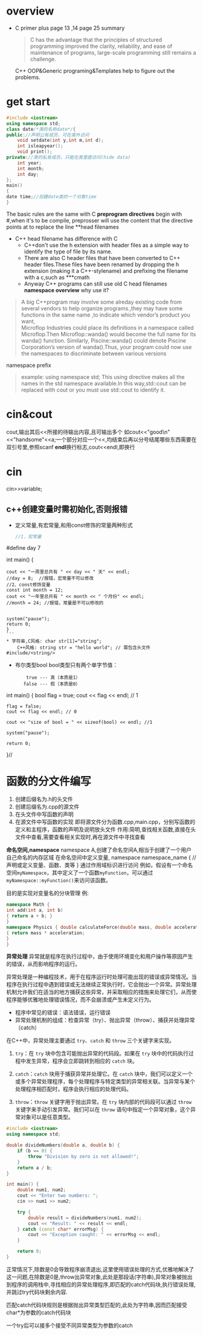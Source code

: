 # overview
* C primer plus page 13 ,14  page 25 summary
	>C has the advantage that the principles of structured programming improved the clarity, reliability, and ease of maintenance of programs, large-scale programming still remains a challenge.  
	
	C++ OOP&Generic programing&Templates help to figure out the problems.
# get start
```C++  
#include <iostream>
using namespace std;
class date/*类的名称date*/{
public://声明公有成员，可在类外访问
	void setdate(int y,int m,int d);
	int isleapyear();
	void print();
private://类的私有成员，只能在类里面访问(hide data)
	int year;
	int month;
	int day;
};
main()
{
date time;//创建date类的一个对象time
}
```
The basic rules are the same with C
**preprogram directives** begin with #,when it's to be compile, preprosser
will use the content that the directive points at to replace the line
**head filenames
* C++ head filename has difference with C  
	* C++don't use the h extension with header files as a simple way to identify the type of file by its name.
	* There are also C header files that have been converted to C++ header files.These files have been renamed by dropping the h extension (making it a C++-stylename) and prefixing the filename with a c,such as ***cmath  
	* Anyway C++ programs can still use old C head filenames
**namespace overview**
why use it? 
>A big C++program may involve some alreday  existing code from several vendors  to help organize programs.,they may have some functions in the same name ,to indicate which vendor’s product you want,  
  Microflop Industries could place its definitions in a namespace called Microflop.Then Microflop::wanda() would become the full name for its wanda() function. Similarly, Piscine::wanda() could denote Piscine Corporation’s version of wanda().Thus, your program could now use the namespaces to discriminate between various versions   

namespace prefix
>example: using namespace std;
>This using directive makes all the names in the std namespace available.In this way,std::cout can be replaced with cout or you must use std::cout to identify it.

# cin&cout
cout,输出其后<<所接的待输出内容,且可输出多个
如cout<<"good\n"<<"handsome"<<a;一个部分对应一个<<,均结束后再以分号结尾哪些东西需要在双引号里,参照scanf
**endl**换行标志,cout<<endl,即换行
# cin
cin>>variable;
## c++创建变量时需初始化,否则报错
* 定义常量,有宏常量,和用const修饰的常量两种形式
	```C++
	//1、宏常量
#define day 7

int main() {

	cout << "一周里总共有 " << day << " 天" << endl;
	//day = 8;  //报错，宏常量不可以修改
	//2、const修饰变量
	const int month = 12;
	cout << "一年里总共有 " << month << " 个月份" << endl;
	//month = 24; //报错，常量是不可以修改的
	
	
	system("pause");
	return 0;
	}
	```
	* 字符串,C风格: char str[1]="string";
		C++风格: string str = "hello world"; // 需包含头文件#include/<string/>  
* 布尔类型bool
	 bool类型只有两个单字节值：

		  true --- 真（本质是1）
		 false --- 假（本质是0）
int main() {
	bool flag = true;
	cout << flag << endl; // 1

	flag = false;
	cout << flag << endl; // 0

	cout << "size of bool = " << sizeof(bool) << endl; //1
	
	system("pause");

	return 0;
}//
# 函数的分文件编写
1.  创建后缀名为.h的头文件
2.  创建后缀名为.cpp的源文件
3.  在头文件中写函数的声明
4.  在源文件中写函数的实现
即将源文件分为函数.cpp,main.cpp，分别写函数的定义和主程序，函数的声明及说明放头文件
作用:简明,查找相关函数,直接在头文件中查看,需要查看相关实现时,再在源文件中寻找查看

**命名空间,namespace**
namespace A,创建了命名空间A,相当于创建了一个用户自己命名的内存区域
在命名空间中定义变量,
namespace namespace_name {
// 声明或定义变量、函数、类等 
}
通过作用域标识进行访问
例如，假设有一个命名空间`myNamespace`，其中定义了一个函数`myFunction`，可以通过`myNamespace::myFunction()`来访问该函数。

目的是实现对变量名的分块管理
例:
```cpp
namespace Math {
int add(int a, int b) 
{ return a + b; } 
} 
namespace Physics { double calculateForce(double mass, double acceleration)
{ return mass * acceleration;
}
}
```



**异常处理**
异常就是程序在执行过程中，由于使用环境变化和用户操作等原因产生的错误，从而影响程序的运行。

异常处理是一种编程技术，用于在程序运行时处理可能出现的错误或异常情况。当程序在执行过程中遇到错误或无法继续正常执行时，它会抛出一个异常。异常处理机制允许我们在适当的地方捕获这些异常，并采取相应的措施来处理它们，从而使程序能够优雅地处理错误情况，而不会崩溃或产生未定义行为。

- 程序中常见的错误：语法错误，运行错误
- 异常处理机制的组成：检查异常（try）、抛出异常（throw）、捕获并处理异常（catch）


在C++中，异常处理主要通过 `try`、`catch` 和 `throw` 三个关键字来实现。
1. `try`：在 `try` 块中包含可能抛出异常的代码段。如果在 `try` 块中的代码执行过程中发生异常，程序会立即跳转到相应的 `catch` 块。
    
2. `catch`：`catch` 块用于捕获异常并处理它。在 `catch` 块中，我们可以定义一个或多个异常处理程序，每个处理程序与特定类型的异常相关联。当异常与某个处理程序相匹配时，程序会执行相应的处理代码。
    
3. `throw`：`throw` 关键字用于抛出异常。在 `try` 块内部的代码段可以通过 `throw` 关键字来手动引发异常。我们可以在 `throw` 语句中指定一个异常对象，这个异常对象可以是任意类型。

```cpp
#include <iostream>
using namespace std;

double divideNumbers(double a, double b) {
    if (b == 0) {
        throw "Division by zero is not allowed!";
    }
    return a / b;
}

int main() {
    double num1, num2;
    cout << "Enter two numbers: ";
    cin >> num1 >> num2;

    try {
        double result = divideNumbers(num1, num2);
        cout << "Result: " << result << endl;
    } catch (const char* errorMsg) {
        cout << "Exception caught: " << errorMsg << endl;
    }

    return 0;
}

```
正常情况下,除数是0会导致程序崩溃退出,这里使用错误处理的方式,优雅地解决了这一问题,在除数是0是,throw出异常对象,此处是那段话(字符串),异常对象被抛出到程序的调用栈中,寻找相应的异常处理程序,即匹配的catch代码块,执行错误处理,并跳过try代码块剩余内容.

匹配catch代码块规则是根据抛出异常类型匹配的,此处为字符串,因而匹配接受char\*为参数的catch代码块

一个try后可以接多个接受不同异常类型为参数的catch